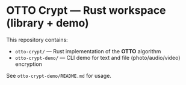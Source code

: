 # OTTO Crypt — Rust workspace (library + demo)

This repository contains:
- `otto-crypt/` — Rust implementation of the **OTTO** algorithm
- `otto-crypt-demo/` — CLI demo for text and file (photo/audio/video) encryption

See `otto-crypt-demo/README.md` for usage.
